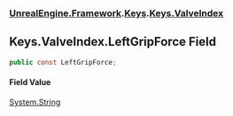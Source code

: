 ### [UnrealEngine.Framework](./UnrealEngine-Framework.md 'UnrealEngine.Framework').[Keys](./UnrealEngine-Framework-Keys.md 'UnrealEngine.Framework.Keys').[Keys.ValveIndex](./UnrealEngine-Framework-Keys-ValveIndex.md 'UnrealEngine.Framework.Keys.ValveIndex')
## Keys.ValveIndex.LeftGripForce Field
  
```csharp
public const LeftGripForce;
```
#### Field Value
[System.String](https://docs.microsoft.com/en-us/dotnet/api/System.String 'System.String')  
